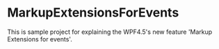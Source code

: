 # MarkupExtensionsForEvents
This is sample project for explaining the WPF4.5's new feature 'Markup Extensions for events'.

